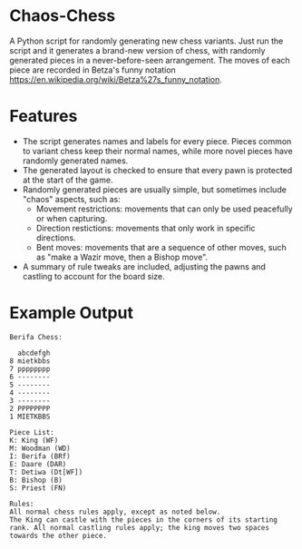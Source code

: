 # Chaos-Chess
A Python script for randomly generating new chess variants. Just run the script and it generates a brand-new version of chess, with randomly generated pieces in a never-before-seen arrangement. The moves of each piece are recorded in Betza's funny notation <https://en.wikipedia.org/wiki/Betza%27s_funny_notation>.

# Features
* The script generates names and labels for every piece. Pieces common to variant chess keep their normal names, while more novel pieces have randomly generated names.
* The generated layout is checked to ensure that every pawn is protected at the start of the game.
* Randomly generated pieces are usually simple, but sometimes include "chaos" aspects, such as:
  * Movement restrictions: movements that can only be used peacefully or when capturing.
  * Direction restictions: movements that only work in specific directions.
  * Bent moves: movements that are a sequence of other moves, such as "make a Wazir move, then a Bishop move".
* A summary of rule tweaks are included, adjusting the pawns and castling to account for the board size.

# Example Output
```
Berifa Chess:

  abcdefgh
8 mietkbbs
7 pppppppp
6 --------
5 --------
4 --------
3 --------
2 PPPPPPPP
1 MIETKBBS

Piece List:
K: King (WF)
M: Woodman (WD)
I: Berifa (BRf)
E: Daare (DAR)
T: Detiwa (Dt[WF])
B: Bishop (B)
S: Priest (FN)

Rules:
All normal chess rules apply, except as noted below.
The King can castle with the pieces in the corners of its starting rank. All normal castling rules apply; the king moves two spaces towards the other piece.

```
